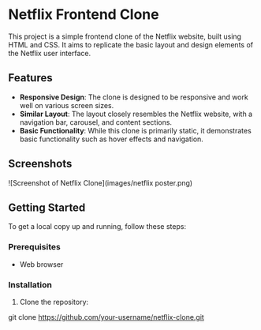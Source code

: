 # Netflix Frontend Clone

This project is a simple frontend clone of the Netflix website, built using HTML and CSS. It aims to replicate the basic layout and design elements of the Netflix user interface.

## Features

- **Responsive Design**: The clone is designed to be responsive and work well on various screen sizes.
- **Similar Layout**: The layout closely resembles the Netflix website, with a navigation bar, carousel, and content sections.
- **Basic Functionality**: While this clone is primarily static, it demonstrates basic functionality such as hover effects and navigation.

## Screenshots

![Screenshot of Netflix Clone](images/netflix poster.png)

## Getting Started

To get a local copy up and running, follow these steps:

### Prerequisites

- Web browser

### Installation

1. Clone the repository:


git clone https://github.com/your-username/netflix-clone.git

